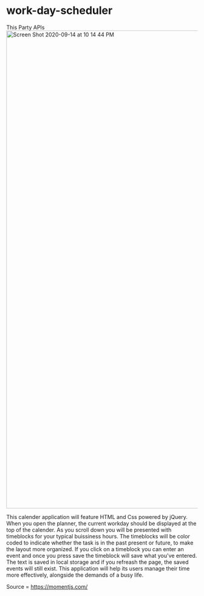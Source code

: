 # work-day-scheduler
This Party APIs
<img width="1261" alt="Screen Shot 2020-09-14 at 10 14 44 PM" src="https://user-images.githubusercontent.com/62733242/93168471-c7e07900-f6d7-11ea-9c7d-2deabc69df2b.png">

This calender application will feature HTML and Css powered by jQuery. When 
you open the planner, the current workday should be displayed at the top
of the calender. As you scroll down you will be presented with timeblocks
for your typical buissiness hours. The timeblocks will be color coded to
indicate whether the task is in the past present or future, to make the layout 
more organized. If you click on a timeblock you can enter an event and once
you press save the timeblock will save what you've entered. The text is 
saved in local storage and if you refreash the page, the saved events will
still exist. This application will help its users manage their time more effectively,
alongside the demands of a busy life.

Source = https://momentjs.com/